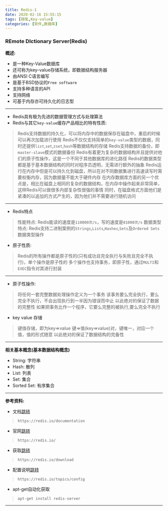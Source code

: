 ```yaml
---
title: Redis-1
date: 2020-02-16 15:55:15
tags: [随笔,Key-value]
categories: [软件,数据库]
---
```


### REmote DIctionary Server(Redis)

**概述:**

* 是一种Key-Value数据库
* 还可称为key-value存储系统，即数据结构服务器
* 由ANSI C语言编写
* 是基于BSD协议的`Free software`
* 支持多种语言的API
* 支持网络
* 可基于内存亦可持久化的日志型

---

* Redis具有极为先进的数据管理方式与处理算法
* Redis与其它`key-value`缓存产品相比的特有性质:
> Redis支持数据的持久化，可以将内存中的数据保存在磁盘中，重启的时候可以再次加载进行使用
> Redis不仅仅支持简单的`key-value`类型的数据，同时还提供`list`,`set`,`zset`,`hash`等数据结构的存储
> Redis支持数据的备份，即`master-slave`模式的数据备份
> Redis有着更为复杂的数据结构并且提供对他们的原子性操作，这是一个不同于其他数据库的进化路径
> Redis的数据类型都是基于基本数据结构的同时对程序员透明，无需进行额外的抽象
> Redis运行在内存中但是可以持久化到磁盘，所以在对不同数据集进行高速读写时需要权衡内存，因为数据量不能大于硬件内存
> 在内存数据库方面的另一个优点是，相比在磁盘上相同的复杂的数据结构，在内存中操作起来非常简单，这样Redis可以做很多内部复杂性很强的事情
> 同时，在磁盘格式方面他们是紧凑的以追加的方式产生的，因为他们并不需要进行随机访问

---

* Redis特点
> 性能特点: Redis能读的速度是`110000次/s`，写的速度是`81000次/s`
> 数据类型特点: Redis支持二进制案例的`Strings`,`Lists`,`Hashes`,`Sets`及`Ordered Sets`数据类型操作
* 原子性质:
> Redis的所有操作都是原子性的(只有成功且完全执行与失败且完全不执行)，单个操作是原子性的
> 多个操作也支持事务，即原子性，通过`MULTI`和`EXEC`指令对其进行封装

---

* 原子性操作:
> 将任何一套完整数据处理操作定义为一个事务
> 该事务要么完全执行，要么完全不执行，不会出现执行到一半因为错误而中止
> 以此绝对的保证了数据的完整性
> 如果把事务比作一个程序，它要么完整的被执行,要么完全不执行

* key value 存储
> 键值存储，即为key=>value
> 键=>值(key=>value)对，键唯一，对应一个值，值的形式随意
> 以此绝对的保证了数据结构的完备性

---

**相关基本概念(基本数据结构概念)**
* String: 字符串
* Hash: 散列
* List: 列表
* Set: 集合
* Sorted Set: 有序集合

---

**参考资料:**

* 文档[跳转](https://redis.io/documentation)
> `https://redis.io/documentation`

* 官网[跳转]( https://redis.io/)
> `https://redis.io/`

* 获取[跳转](https://redis.io/download)
> `https://redis.io/download`

* 配置说明[跳转](https://redis.io/topics/config)
> `https://redis.io/topics/config`

* apt-get自动化获取
> `apt-get install redis-server`

---
